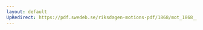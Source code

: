 ```yaml
---
layout: default
UpRedirect: https://pdf.swedeb.se/riksdagen-motions-pdf/1868/mot_1868__fk__00085/mot_1868__fk__00085_001.pdf
---
```

